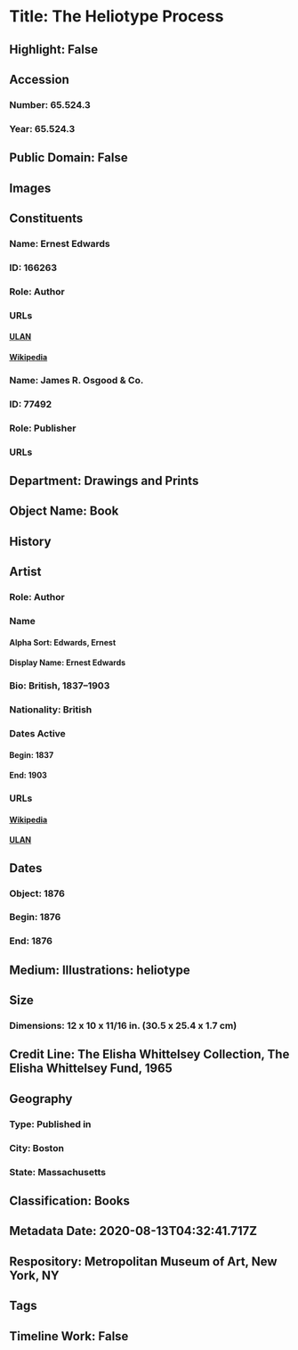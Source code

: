 # Title: The Heliotype Process
## Highlight: False
## Accession
### Number: 65.524.3
### Year: 65.524.3
## Public Domain: False
## Images
## Constituents
### Name: Ernest Edwards
### ID: 166263
### Role: Author
### URLs
#### [ULAN](http://vocab.getty.edu/page/ulan/500063714)
#### [Wikipedia](https://www.wikidata.org/wiki/Q23715942)
### Name: James R. Osgood &amp; Co.
### ID: 77492
### Role: Publisher
### URLs
## Department: Drawings and Prints
## Object Name: Book
## History
## Artist
### Role: Author
### Name
#### Alpha Sort: Edwards, Ernest
#### Display Name: Ernest Edwards
### Bio: British, 1837–1903
### Nationality: British
### Dates Active
#### Begin: 1837
#### End: 1903
### URLs
#### [Wikipedia](https://www.wikidata.org/wiki/Q23715942)
#### [ULAN](http://vocab.getty.edu/page/ulan/500063714)
## Dates
### Object: 1876
### Begin: 1876
### End: 1876
## Medium: Illustrations: heliotype
## Size
### Dimensions: 12 x 10 x 11/16 in. (30.5 x 25.4 x 1.7 cm)
## Credit Line: The Elisha Whittelsey Collection, The Elisha Whittelsey Fund, 1965
## Geography
### Type: Published in
### City: Boston
### State: Massachusetts
## Classification: Books
## Metadata Date: 2020-08-13T04:32:41.717Z
## Respository: Metropolitan Museum of Art, New York, NY
## Tags
## Timeline Work: False